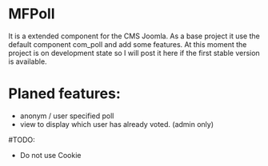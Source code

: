 MFPoll
==========

It is a extended component for the CMS Joomla. As a base project it use the default 
component com_poll and add some features. At this moment the project is on development 
state so I will post it here if the first stable version is available.

# Planed features:
- anonym / user specified poll
- view to display which user has already voted. (admin only)

#TODO:
- Do not use Cookie